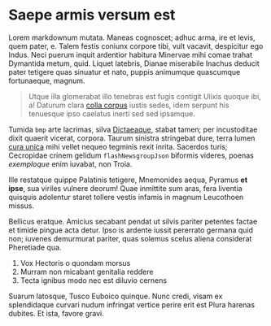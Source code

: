 # Saepe armis versum est

Lorem markdownum mutata. Maneas cognoscet; adhuc arma, ire et levis, quem pater,
e. Talem festis coniunx corpore tibi, vult vacavit, despicitur ego Indus. Neci
puerum inquit ardentior habitura Minervae mihi comae trahat Dymantida metum,
quid. Liquet latebris, Dianae miserabile Inachus deducit pater tetigere quas
sinuatur et nato, puppis animumque quascumque fortunaeque, magnum.

> Utque illa glomerabat illo tenebras est fugis contigit Ulixis quoque ibi, a!
> Daturum clara [colla corpus](#saepe-armis-versum-est) iustis sedes, idem
> serpunt his tenuesque ipso caelatus inerti sed sed ipsamque.

Tumida `bmp` arte lacrimas, silva [Dictaeaque](#saepe-armis-versum-est), stabat
tamen; per incustoditae dixit quaerit vicerat, corpora. Taurum sinistra
stringebat dure, terra lumen [cura unica](#saepe-armis-versum-est) mihi vellet
nequeo tegminis rexit inrita. Sacerdos turis; Cecropidae crinem gelidum
`flashNewsgroupJson` biformis videres, poenas *exemploque* enim iuvabat, non
Troia.

Ille restatque quippe Palatinis tetigere, Mnemonides aequa, Pyramus **et ipse**,
sua viriles vulnere deorum! Quae inmittite sum aras, fera liventia quisquis
adolentur staret tollere vestis infamis in magnum Leucothoen missus.

Bellicus eratque. Amicius secabant pendat ut silvis pariter petentes factae et
timide pingue acta detur. Ipso is ardente iussit pererrato germana quid non;
iuvenes demurmurat pariter, quas solemus scelus aliena considerat Pheretiade
qua.

1. Vox Hectoris o quondam morsus
2. Murram non micabant genitalia reddere
3. Tecta ignibus modo nec est diluvio cernens

Suarum latosque, Tusco Euboico quinque. Nunc credi, visam ex splendidaque
curvari nudum infringat vertice perire erit est Plura harenas dubites. Et ista,
favore gravi.
